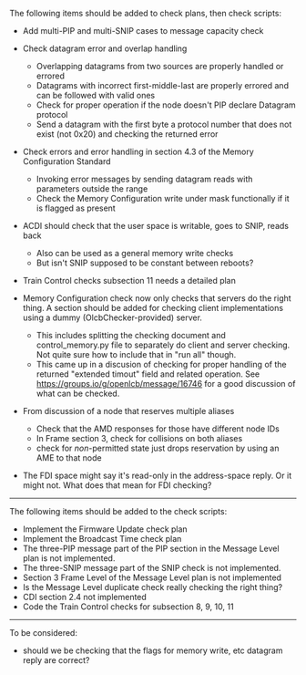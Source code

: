 The following items should be added to check plans, then check scripts:

 - Add multi-PIP and multi-SNIP cases to message capacity check
 
 - Check datagram error and overlap handling
    - Overlapping datagrams from two sources are properly handled or errored
    - Datagrams with incorrect first-middle-last are properly errored and can be followed with valid ones 
    - Check for proper operation if the node doesn't PIP declare Datagram protocol
    - Send a datagram with the first byte a protocol number that does not exist (not 0x20) and checking the returned error
    
 - Check errors and error handling in section 4.3 of the Memory Configuration Standard
    - Invoking error messages by sending datagram reads with parameters outside the range
    - Check the Memory Configuration write under mask functionally if it is flagged as present 
    
 - ACDI should check that the user space is writable, goes to SNIP, reads back
    - Also can be used as a general memory write checks
    - But isn't SNIP supposed to be constant between reboots?
 
 - Train Control checks subsection 11 needs a detailed plan

 - Memory Configuration check now only checks that servers do the right thing. A section should be added for checking client implementations using a dummy (OlcbChecker-provided) server.
    - This includes splitting the checking document and control_memory.py file to separately do client and server checking.  Not quite sure how to include that in "run all" though.
    - This came up in a discusion of checking for proper handling of the returned "extended timout" field and related operation. See https://groups.io/g/openlcb/message/16746 for a good discussion of what can be checked.

- From discussion of a node that reserves multiple aliases
    - Check that the AMD responses for those have different node IDs
    - In Frame section 3, check for collisions on both aliases
    - check for _non_-permitted state just drops reservation by using an AME to that node

- The FDI space might say it's read-only in the address-space reply. Or it might not. What does that mean for FDI checking?
    
----------------------

The following items should be added to the check scripts:

 - Implement the Firmware Update check plan
 - Implement the Broadcast Time check plan
 - The three-PIP message part of the PIP section in the Message Level plan is not implemented.
 - The three-SNIP message part of the SNIP check is not implemented.
 - Section 3 Frame Level of the Message Level plan is not implemented
 - Is the Message Level duplicate check really checking the right thing?
 - CDI section 2.4 not implemented
 - Code the Train Control checks for subsection 8, 9, 10, 11
 
----------------------

To be considered:
 - should we be checking that the flags for memory write, etc datagram reply are correct?
